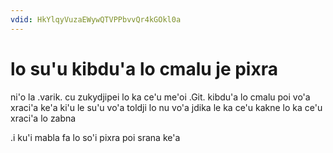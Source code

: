 ```yaml
---
vdid: HkYlqyVuzaEWywQTVPPbvvQr4kGOkl0a
---
```


# lo su'u kibdu'a lo cmalu je pixra
ni'o la .varik. cu zukydjipei lo ka ce'u me'oi .Git. kibdu'a lo cmalu poi vo'a xraci'a ke'a ki'u le su'u vo'a toldji lo nu vo'a jdika le ka ce'u kakne lo ka ce'u xraci'a lo zabna

.i ku'i mabla fa lo so'i pixra poi srana ke'a
